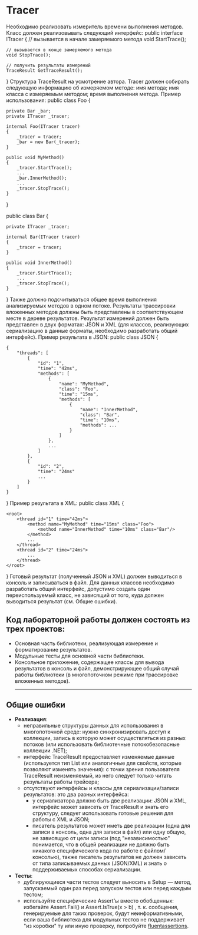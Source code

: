 # Tracer

Необходимо реализовать измеритель времени выполнения методов.
Класс должен реализовывать следующий интерфейс:
public interface ITracer
{
    // вызывается в начале замеряемого метода
    void StartTrace();​
    
    // вызывается в конце замеряемого метода 
    void StopTrace();​
    
    // получить результаты измерений  
    TraceResult GetTraceResult();
}
Структура TraceResult на усмотрение автора.
Tracer должен собирать следующую информацию об измеряемом методе:
имя метода;
имя класса с измеряемым методом;
время выполнения метода.
Пример использования:
public class Foo
{

    private Bar _bar;
    private ITracer _tracer;

    internal Foo(ITracer tracer)
    {
        _tracer = tracer;
        _bar = new Bar(_tracer);
    }
    
    public void MyMethod()
    {
        _tracer.StartTrace();
        ...
        _bar.InnerMethod();
        ...
        _tracer.StopTrace();
    }
}

public class Bar
{

    private ITracer _tracer;

    internal Bar(ITracer tracer)
    {
        _tracer = tracer;
    }
    
    public void InnerMethod()
    {
        _tracer.StartTrace();
        ...
        _tracer.StopTrace();
    }
}
Также должно подсчитываться общее время выполнения анализируемых методов в одном потоке.
Результаты трассировки вложенных методов должны быть представлены в соответствующем месте в дереве результатов.
Результат измерений должен быть представлен в двух форматах: JSON и XML 
(для классов, реализующих сериализацию в данные форматы, необходимо разработать общий интерфейс).
Пример результата в JSON:
public class JSON
{

    {      
        "threads": [
            {    
                "id": "1",
                "time": "42ms",
                "methods": [
                    {
                        "name": "MyMethod",
                        "class": "Foo",
                        "time": "15ms",
                        "methods": [
                            {
                                "name": "InnerMethod",
                                "class": "Bar",
                                "time": "10ms",
                                "methods": ...    
                            }
                        ]
                    },
                    ...
                ]
            },
            {
                "id": "2",
                "time": "24ms"
                ...
            }
        ]
    }

}
Пример результата в XML:
public class XML
{

    <root>
        <thread id="1" time="42ms">
            <method name="MyMethod" time="15ms" class="Foo">
                <method name="InnerMethod" time="10ms" class="Bar"/>
            </method>
            ...
        </thread>
        <thread id="2" time="24ms">
            ...
        </thread>
    </root>

}
Готовый результат (полученный JSON и XML) должен выводиться в консоль и записываться в 
файл. Для данных классов необходимо разработать общий интерфейс, допустимо создать один 
переиспользуемый класс, не зависящий от того, куда должен выводиться результат 
(см. Общие ошибки).

## Код лабораторной работы должен состоять из трех проектов:

- Основная часть библиотеки, реализующая измерение и форматирование результатов.
- Модульные тесты для основной части библиотеки.
- Консольное приложение, содержащее классы для вывода результатов в консоль и файл,
  демонстрирующее общий случай работы библиотеки (в многопоточном режиме
  при трассировке вложенных методов).
  ____
## **Общие ошибки**

- **Реализация**:
  - неправильные структуры данных для использования в многопоточной среде: нужно
    синхронизировать доступ к коллекции, запись в которую может осуществляться из разных
    потоков (или использовать библиотечные потокобезопасные коллекции .NET);
  - интерфейс TraceResult предоставляет изменяемые данные (используется тип List<T>
    или аналогичные для свойств, которые позволяют изменять значения): с точки зрения
    пользователя TraceResult неизменяемый, из него следует только читать результаты
    работы трейсера;
  - отсутствуют интерфейсы и классы для сериализации/записи результатов: это два разных интерфейса: 
    - у сериализатора должно быть две реализации: JSON и XML, интерфейс может зависеть от
      TraceResult и знать его структуру, следует использовать готовые решения для работы
      с XML и JSON;
    - писатель результатов может иметь две реализации (одна для записи в консоль, одна для
      записи в файл) или одну общую, не зависящую от цели записи (под "независимостью"
      понимается, что в общей реализации не должно быть никакого специфического кода по
      работе с файлом/консолью), также писатель результатов не должен зависеть от типа
      записываемых данных (JSON/XML) и знать о поддерживаемых способах сериализации.
- **Тесты**:
    - дублирующиеся части тестов следует выносить в Setup — метод, запускаемый один раз
      перед запуском тестов или перед каждым тестом;
    - используйте специфические Assert'ы вместо обобщенных: избегайте Assert.Fail() и
      Assert.IsTrue(x > b) , т. к. сообщения, генерируемые для таких проверок, будут
      неинформативными, если ваша библиотека для модульных тестов не поддерживает "из
      коробки" ту или иную проверку, попробуйте [fluentassertions](https://fluentassertions.com/).
